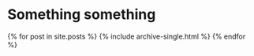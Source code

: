 # Something something

{% for post in site.posts %}
 {% include archive-single.html %}
{% endfor %}
